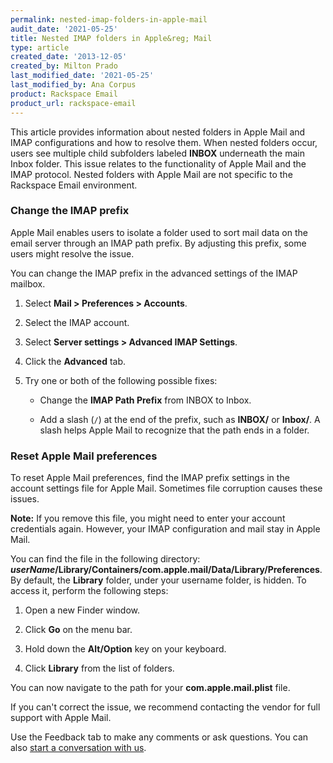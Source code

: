 ```yaml
---
permalink: nested-imap-folders-in-apple-mail
audit_date: '2021-05-25'
title: Nested IMAP folders in Apple&reg; Mail
type: article
created_date: '2013-12-05'
created_by: Milton Prado
last_modified_date: '2021-05-25'
last_modified_by: Ana Corpus
product: Rackspace Email
product_url: rackspace-email
---
```


This article provides information about nested folders in Apple Mail and IMAP
configurations and how to resolve them. When nested folders occur, users see
multiple child subfolders labeled **INBOX** underneath the main Inbox folder.
This issue relates to the functionality of Apple Mail and the IMAP protocol.
Nested folders with Apple Mail are not specific to the Rackspace Email environment.

###  Change the IMAP prefix

Apple Mail enables users to isolate a folder used to sort mail
data on the email server through an IMAP path prefix. By adjusting this prefix,
some users might resolve the issue.

You can change the IMAP prefix in the advanced settings of the IMAP
mailbox.

1. Select **Mail > Preferences > Accounts**.
2. Select the IMAP account.
3. Select **Server settings > Advanced IMAP Settings**.
3. Click the **Advanced** tab.
4. Try one or both of the following possible fixes:

    - Change the **IMAP Path Prefix** from INBOX to Inbox.

    - Add a slash (`/`) at the end of the prefix, such as **INBOX/** or
      **Inbox/**. A slash helps Apple Mail to recognize that the path ends in a folder.
      
### Reset Apple Mail preferences

To reset Apple Mail preferences, find the IMAP prefix settings in the account settings
file for Apple Mail. Sometimes file corruption causes these issues.

**Note:** If you remove this file, you might need to enter your account credentials again.
          However, your IMAP configuration and mail stay in Apple Mail.

You can find the file in the following directory:
**_userName_/Library/Containers/com.apple.mail/Data/Library/Preferences**. By
default, the **Library** folder, under your username folder, is hidden. To access
it, perform the following steps:

1. Open a new Finder window.

2. Click **Go** on the menu bar.

3. Hold down the **Alt/Option** key on your keyboard.

4. Click **Library** from the list of folders.

You can now navigate to the path for your **com.apple.mail.plist** file.

If you can't correct the issue, we recommend contacting the vendor for full support with Apple Mail.

Use the Feedback tab to make any comments or ask questions. You can also [start a conversation with us](https://www.rackspace.com/contact).
